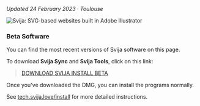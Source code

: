 [logo]: http://files.svija.love/github/readme-logo.png?1 "Svija: SVG-based websites built in Adobe Illustrator"

*Updated 24 February 2023 · Toulouse*

![Svija: SVG-based websites built in Adobe Illustrator][logo]

### Beta Software

You can find the most recent versions of Svija software on this page.

To download **Svija Sync** and **Svija Tools**, click on this link:

> [DOWNLOAD SVIJA INSTALL BETA](./blob/master/Svija%20Install%20Beta.dmg)

Once you've downloaded the DMG, you can install the programs normally.

See [tech.svija.love/install](https://tech.svija.love/install) for more detailed instructions.
